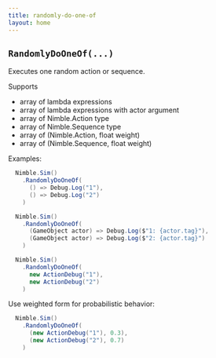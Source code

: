 ```yaml
---
title: randomly-do-one-of
layout: home
---
```


## `RandomlyDoOneOf(...)`

Executes one random action or sequence.

Supports

- array of lambda expressions
- array of lambda expressions with actor argument
- array of Nimble.Action type
- array of Nimble.Sequence type
- array of (Nimble.Action, float weight)
- array of (Nimble.Sequence, float weight)

Examples:

```csharp
  Nimble.Sim()
    .RandomlyDoOneOf(
      () => Debug.Log("1"),
      () => Debug.Log("2")
    )
```

```csharp
  Nimble.Sim()
    .RandomlyDoOneOf(
      (GameObject actor) => Debug.Log($"1: {actor.tag}"),
      (GameObject actor) => Debug.Log($"2: {actor.tag}")
    )
```

```csharp
  Nimble.Sim()
    .RandomlyDoOneOf(
      new ActionDebug("1"),
      new ActionDebug("2")
    )
```

Use weighted form for probabilistic behavior:

```csharp
  Nimble.Sim()
    .RandomlyDoOneOf(
      (new ActionDebug("1"), 0.3),
      (new ActionDebug("2"), 0.7)
    )
```